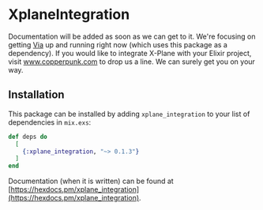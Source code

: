 # XplaneIntegration

Documentation will be added as soon as we can get to it. We're focusing on getting [Via](https://github.com/copperpunk-elixir/via) up and running right now (which uses this package as a dependency). If you would like to integrate X-Plane with your Elixir project, visit www.copperpunk.com to drop us a line. We can surely get you on your way.

## Installation

This package can be installed by adding `xplane_integration` to your list of dependencies in `mix.exs`:

```elixir
def deps do
  [
    {:xplane_integration, "~> 0.1.3"}
  ]
end
```

Documentation (when it is written) can be found at [https://hexdocs.pm/xplane_integration](https://hexdocs.pm/xplane_integration).

